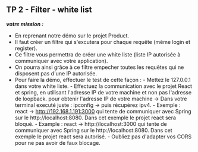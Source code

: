 ## TP 2 - Filter - white list

***votre mission :***

- En reprenant notre démo sur le projet Product.
- Il faut créer un filtre qui s'excutera pour chaque requête (même login et register).
- Ce filtre vous permettra de créer une white liste (liste IP autorisée à communiquer avec votre application).
- On pourra ainsi grâce à ce filtre empecher toutes les requêtes qui ne disposent pas d'une IP autorisée. 
- Pour faire la démo, effectuer le test de cette façon : 
        - Mettez le 127.0.0.1 dans votre white liste.
        - Effectuez la communication  avec le projet React et spring, en utilisant l'adresse IP de votre machine et non pas l'adresse de loopback. pour obtenir l'adresse IP de votre machine -> Dans votre terminal executé juste : ipconfig -> puis récupérez ipv4.
        - Exemple : react -> http://192.168.1.191:3000 qui tente de communiquer avec Spring sur le http://localhost:8080. Dans cet exemple le projet react sera bloqué. 
        - Example : react -> http://localhost:3000 qui tente de communiquer avec Spring sur le http://localhost:8080. Dans cet exemple le projet react sera autorisé. 
        - Oubliez pas d'adapter vos CORS pour ne pas avoir de faux blocage.